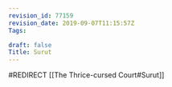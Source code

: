 ```yaml
---
revision_id: 77159
revision_date: 2019-09-07T11:15:57Z
Tags:

draft: false
Title: Surut
---
```

#REDIRECT [[The Thrice-cursed Court#Surut]]